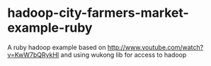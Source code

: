 hadoop-city-farmers-market-example-ruby
=======================================

A ruby hadoop example based on http://www.youtube.com/watch?v=KwW7bQRykHI and using wukong lib for access to hadoop
